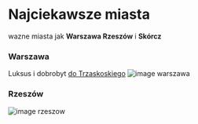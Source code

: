 # Najciekawsze miasta
wazne miasta jak **Warszawa Rzeszów** i **Skórcz**

### Warszawa
Luksus i dobrobyt 
[do Trzaskoskiego](https://um.warszawa.pl)
![image warszawa](https://www.psychologs.com/wp-content/uploads/2023/08/The-Psychology-of-Rich-People.jpg)

### Rzeszów
![image rzeszow](https://encrypted-tbn0.gstatic.com/images?q=tbn:ANd9GcT2SBwmZpenT1e16fj-QVf4SiHdfENUEY1s5w&s)
